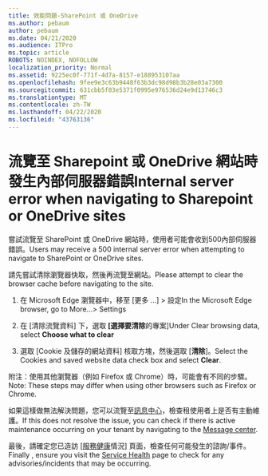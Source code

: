 ```yaml
---
title: 效能問題-SharePoint 或 OneDrive
ms.author: pebaum
author: pebaum
ms.date: 04/21/2020
ms.audience: ITPro
ms.topic: article
ROBOTS: NOINDEX, NOFOLLOW
localization_priority: Normal
ms.assetid: 9225ec0f-771f-4d7a-8157-e188953107aa
ms.openlocfilehash: 9fee9e3c63b9448f63b3dc98d98b3b28e03a7300
ms.sourcegitcommit: 631cbb5f03e5371f0995e976536d24e9d13746c3
ms.translationtype: MT
ms.contentlocale: zh-TW
ms.lasthandoff: 04/22/2020
ms.locfileid: "43763136"
---
```

# <a name="internal-server-error-when-navigating-to-sharepoint-or-onedrive-sites"></a><span data-ttu-id="8f010-102">流覽至 Sharepoint 或 OneDrive 網站時發生內部伺服器錯誤</span><span class="sxs-lookup"><span data-stu-id="8f010-102">Internal server error when navigating to Sharepoint or OneDrive sites</span></span>

<span data-ttu-id="8f010-103">嘗試流覽至 SharePoint 或 OneDrive 網站時，使用者可能會收到500內部伺服器錯誤。</span><span class="sxs-lookup"><span data-stu-id="8f010-103">Users may receive a 500 internal server error when attempting to navigate to SharePoint or OneDrive sites.</span></span> 

<span data-ttu-id="8f010-104">請先嘗試清除瀏覽器快取，然後再流覽至網站。</span><span class="sxs-lookup"><span data-stu-id="8f010-104">Please attempt to clear the browser cache before navigating to the site.</span></span>


1. <span data-ttu-id="8f010-105">在 Microsoft Edge 瀏覽器中，移至 [更多 ...] > 設定</span><span class="sxs-lookup"><span data-stu-id="8f010-105">In the Microsoft Edge browser, go to More...> Settings</span></span>

2. <span data-ttu-id="8f010-106">在 [清除流覽資料] 下，選取 **[選擇要清除**的專案]</span><span class="sxs-lookup"><span data-stu-id="8f010-106">Under Clear browsing data, select **Choose what to clear**</span></span>

3. <span data-ttu-id="8f010-107">選取 [Cookie 及儲存的網站資料] 核取方塊，然後選取 [**清除**]。</span><span class="sxs-lookup"><span data-stu-id="8f010-107">Select the Cookies and saved website data check box and select **Clear**.</span></span>

<span data-ttu-id="8f010-108">附注：使用其他瀏覽器（例如 Firefox 或 Chrome）時，可能會有不同的步驟。</span><span class="sxs-lookup"><span data-stu-id="8f010-108">Note: These steps may differ when using other browsers such as Firefox or Chrome.</span></span>

<span data-ttu-id="8f010-109">如果這樣做無法解決問題，您可以流覽至[訊息中心](https://portal.office.com/adminportal/home#/MessageCenter)，檢查租使用者上是否有主動維護。</span><span class="sxs-lookup"><span data-stu-id="8f010-109">If this does not resolve the issue, you can check if there is active maintenance occurring on your tenant by navigating to the [Message center](https://portal.office.com/adminportal/home#/MessageCenter).</span></span>

<span data-ttu-id="8f010-110">最後，請確定您已造訪 [[服務健康](https://portal.office.com/adminportal/home#/servicehealth)情況] 頁面，檢查任何可能發生的諮詢/事件。</span><span class="sxs-lookup"><span data-stu-id="8f010-110">Finally , ensure you visit the [Service Health](https://portal.office.com/adminportal/home#/servicehealth) page to check for any advisories/incidents that may be occurring.</span></span>

